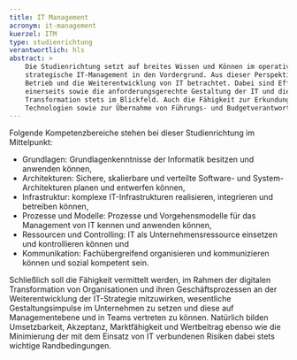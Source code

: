 ```yaml
---
title: IT Management
acronym: it-management
kuerzel: ITM
type: studienrichtung
verantwortlich: hls
abstract: >
    Die Studienrichtung setzt auf breites Wissen und Können im operativen IT-Management auf und stellt das 
    strategische IT-Management in den Vordergrund. Aus dieser Perspektive werden die Aufgabenbereiche Aufbau, 
    Betrieb und die Weiterentwicklung von IT betrachtet. Dabei sind Effektivität, Effizienz und Sicherheit 
    einerseits sowie die anforderungsgerechte Gestaltung der IT und die Unterstützung der digitalen 
    Transformation stets im Blickfeld. Auch die Fähigkeit zur Erkundung neuer IT-Einsatzszenarien und 
    Technologien sowie zur Übernahme von Führungs- und Budgetverantwortung gehören dazu.
---
```

Folgende Kompetenzbereiche stehen bei dieser Studienrichtung im Mittelpunkt:
* Grundlagen: Grundlagenkenntnisse der Informatik besitzen und anwenden können,
* Architekturen: Sichere, skalierbare und verteilte Software- und System-Architekturen planen und entwerfen können,
* Infrastruktur: komplexe IT-Infrastrukturen realisieren, integrieren und betreiben können,
* Prozesse und Modelle: Prozesse und Vorgehensmodelle für das Management von IT kennen und anwenden können,
* Ressourcen und Controlling: IT als Unternehmensressource einsetzen und kontrollieren können und
* Kommunikation: Fachübergreifend organisieren und kommunizieren können und sozial kompetent sein.

Schließlich soll die Fähigkeit vermittelt werden, im Rahmen der digitalen Transformation von Organisationen und ihren Geschäftsprozessen an der Weiterentwicklung der IT-Strategie mitzuwirken, wesentliche Gestaltungsimpulse im Unternehmen zu setzen und diese auf Managementebene und in Teams vertreten zu können. Natürlich bilden Umsetzbarkeit, Akzeptanz, Marktfähigkeit und Wertbeitrag ebenso wie die Minimierung der mit dem Einsatz von IT verbundenen Risiken dabei stets wichtige Randbedingungen.
